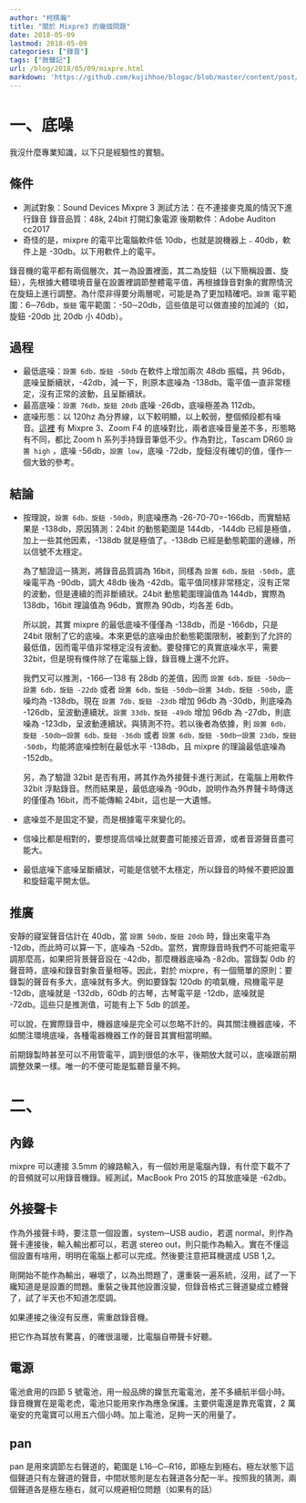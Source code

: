 ```yaml
---
author: "柯棋瀚"
title: "關於 Mixpre3 的幾個問題"
date: 2018-05-09
lastmod: 2018-05-09
categories: ["錄音"]
tags: ["斂聲記"]
url: /blog/2018/05/09/mixpre.html
markdown: 'https://github.com/kujihhoe/blogac/blob/master/content/post/2018-05-09-mixpre.md'
---
```

<!--more-->

# 一、底噪

我沒什麼專業知識，以下只是經驗性的實驗。

## 條件

- 測試對象：Sound Devices Mixpre 3
  測試方法：在不連接麥克風的情況下進行錄音
  錄音品質：48k, 24bit
  打開幻象電源
  後期軟件：Adobe Auditon cc2017
- 奇怪的是，mixpre 的電平比電腦軟件低 10db，也就是說機器上﹣40db，軟件上是 -30db。以下用軟件上的電平。

錄音機的電平都有兩個層次，其一為設置裡面，其二為旋鈕（以下簡稱設置、旋鈕），先根據大體環境音量在設置裡調節整體電平值，再根據錄音對象的實際情況在旋鈕上進行調整。為什麼非得要分兩層呢，可能是為了更加精確吧。`設置` 電平範圍：6─76db，`旋鈕` 電平範圍：-50─20db，這些值是可以做直接的加減的（如，旋鈕 -20db 比 20db 小 40db）。

## 過程

- 最低底噪：`設置 6db，旋鈕 -50db` 在軟件上增加兩次 48db 振幅，共 96db，底噪呈斷續狀，-42db，減一下，則原本底噪為 -138db。電平值一直非常穩定，沒有正常的波動，且呈斷續狀。
- 最高底噪：`設置 76db，旋鈕 20db` 底噪 -26db，底噪極差為 112db。
- 底噪形態：以 120hz 為分界線，以下較明顯，以上較弱，整個頻段都有噪音。[這裡](https://www.youtube.com/watch?reload=9&v=lei4-bA3Pzk) 有 Mixpre 3、Zoom F4 的底噪對比，兩者底噪音量差不多，形態略有不同，都比 Zoom h 系列手持錄音筆低不少。作為對比，Tascam DR60 `設置 high` ，底噪 -56db，`設置 low`，底噪 -72db，旋鈕沒有確切的值，僅作一個大致的參考。

## 結論

- 按理說，`設置 6db，旋鈕 -50db`，則底噪應為 -26-70-70=-166db，而實驗結果是 -138db，原因猜測：24bit 的動態範圍是 144db，-144db 已經是極值，加上一些其他因素，-138db 就是極值了。-138db 已經是動態範圍的邊緣，所以信號不太穩定。

  為了驗證這一猜測，將錄音品質調為 16bit，同樣為 `設置 6db，旋鈕 -50db`，底噪電平為 -90db，調大 48db 後為 -42db。電平值同樣非常穩定，沒有正常的波動，但是連續的而非斷續狀。24bit 動態範圍理論值為 144db，實際為 138db，16bit 理論值為 96db，實際為 90db，均各差 6db。

  所以說，其實 mixpre 的最低底噪不僅僅為 -138db，而是 -166db，只是 24bit 限制了它的底噪。本來更低的底噪由於動態範圍限制，被劃到了允許的最低值，因而電平值非常穩定沒有波動。要發揮它的真實底噪水平，需要 32bit，但是現有條件除了在電腦上錄，錄音機上還不允許。

  我們又可以推測，-166─-138 有 28db 的差值，因而 `設置 6db，旋鈕 -50db`─`設置 6db，旋鈕 -22db` 或者 `設置 6db，旋鈕 -50db`─`設置 34db，旋鈕 -50db`，底噪均為 -138db。現在 `設置 7db，旋鈕 -23db` 增加 96db 為 -30db，則底噪為 -126db，呈波動連續狀。`設置 33db，旋鈕 -49db` 增加 96db 為 -27db，則底噪為 -123db，呈波動連續狀。與猜測不符。若以後者為依據，則 `設置 6db，旋鈕 -50db`─`設置 6db，旋鈕 -36db` 或者 `設置 6db，旋鈕 -50db`─`設置 23db，旋鈕 -50db`，均能將底噪控制在最低水平 -138db，且 mixpre 的理論最低底噪為 -152db。

  另，為了驗證 32bit 是否有用，將其作為外接聲卡進行測試，在電腦上用軟件 32bit 浮點錄音。然而結果是，最低底噪為 -90db，說明作為外界聲卡時傳送的僅僅為 16bit，而不能傳輸 24bit，這也是一大遺憾。

- 底噪並不是固定不變，而是根據電平來變化的。

- 信噪比都是相對的，要想提高信噪比就要盡可能接近音源，或者音源聲音盡可能大。

- 最低底噪下底噪呈斷續狀，可能是信號不太穩定，所以錄音的時候不要把設置和旋鈕電平開太低。

## 推廣

安靜的寢室聲音估計在 40db，當 `設置 50db，旋鈕 20db` 時，錄出來電平為 -12db，而此時可以算一下，底噪為 -52db。當然，實際錄音時我們不可能把電平調那麼高，如果把背景聲音設在 -42db，那麼機器底噪為 -82db。當錄製 0db 的聲音時，底噪和錄音對象音量相等。因此，對於 mixpre，有一個簡單的原則：要錄製的聲音有多大，底噪就有多大。例如要錄製 120db 的噴氣機，飛機電平是 -12db，底噪就是 -132db，60db 的古琴，古琴電平是 -12db，底噪就是 -72db。這些只是推測值，可能有上下 5db 的誤差。

可以說，在實際錄音中，機器底噪是完全可以忽略不計的。與其關注機器底噪，不如關注環境底噪，各種電器機器工作的聲音其實相當明顯。

前期錄製時甚至可以不用管電平，調到很低的水平，後期放大就可以，底噪跟前期調整效果一樣。唯一的不便可能是監聽音量不夠。

# 二、

## 內錄

mixpre 可以連接 3.5mm 的線路輸入，有一個妙用是電腦內錄，有什麼下載不了的音頻就可以用錄音機錄。經測試，MacBook Pro 2015 的耳放底噪是 -62db。

## 外接聲卡

作為外接聲卡時，要注意一個設置，system─USB audio，若選 normal，則作為聲卡連接後，輸入輸出都可以，若選 stereo out，則只能作為輸入。實在不懂這個設置有啥用，明明在電腦上都可以完成。然後要注意把耳機選成 USB 1,2。

剛開始不能作為輸出，嚇壞了，以為出問題了，還重裝一遍系統，沒用，試了一下纔知道是是設置的問題。重裝之後其他設置沒變，但錄音格式三聲道變成立體聲了，試了半天也不知道怎麼調。

如果連接之後沒有反應，需重啟錄音機。

把它作為耳放有驚喜，的確很溫暖，比電腦自帶聲卡好聽。

## 電源

電池倉用的四節 5 號電池，用一般品牌的鎳氫充電電池，差不多續航半個小時。錄音機實在是電老虎，電池只能用來作為應急保護。主要供電還是靠充電寶，2 萬毫安的充電寶可以用五六個小時。加上電池，足夠一天的用量了。

## pan

pan 是用來調節左右聲道的，範圍是 L16─C─R16，即極左到極右。極左狀態下這個聲道只有左聲道的聲音，中間狀態則是左右聲道各分配一半。按照我的猜測，兩個聲道各是極左極右，就可以規避相位問題（如果有的話）
